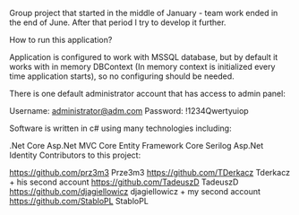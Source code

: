 Group project that started in the middle of January - team work ended in the end of June. After that period I try to develop it further. 

How to run this application?

Application is configured to work with MSSQL database, but by default it works with in memory DBContext (In memory context is initialized every time application starts), so no configuring should be needed.

There is one default administrator account that has access to admin panel:

Username: administrator@adm.com
Password: !1234Qwertyuiop

Software is written in c# using many technologies including:

.Net Core
Asp.Net MVC Core
Entity Framework Core
Serilog
Asp.Net Identity
Contributors to this project:

https://github.com/prz3m3 Prze3m3
https://github.com/TDerkacz Tderkacz + his second account https://github.com/TadeuszD TadeuszD
https://github.com/djagiellowicz djagiellowicz + my second account https://github.com/StabloPL StabloPL
